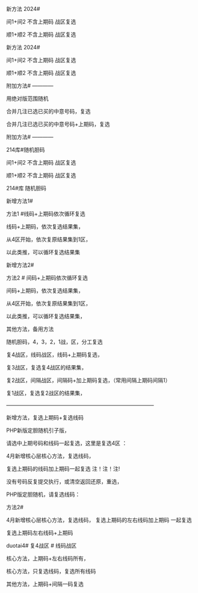 新方法     2024#

间1+间2   不含上期码  战区复选

顺1+顺2     不含上期码   战区复选


新方法   2024#

间1+间2   不含上期码   战区复选

顺1+顺2     不含上期码  战区复选


附加方法# ————

用绝对版范围随机

合并几注已选已买的中意号码，复选

合并几注已选已买的中意号码+上期码，复选

附加方法# ————


214库#随机胆码


间1+间2   不含上期码  战区复选

顺1+顺2     不含上期码   战区复选



214#库 随机胆码

新增方法1#

方法1 #线码+上期码依次循环复选

线码+上期码，依次复选结果集，

从4区开始，依次复原结果集到1区，

以此类推，可以循环复选结果集

新增方法2#

方法2 # 间码+上期码依次循环复选

间码+上期码，依次复选结果集，

从4区开始，依次复原结果集到1区，

以此类推，可以循环复选结果集，



其他方法，备用方法


随机胆码，4，3，2，1战，区，分工复选

复4战区，线码战区，线码+上期码复选，

复3战区，复选复4战区的结果集，

复2战区，间隔战区，间隔码+加上期码复选，（常用间隔上期码间隔1）


复1战区，复选复2战区的结果集，


————————————————————————————


新增方法，复选上期码+复选线码

PHP新版定胆随机引子版， 

请选中上期号码和线码一起复选，这里是复选4区 ：

4月新增核心层核心方法，复选线码， 

复选上期码的线码加上期码一起复选
注！注！注!

没有号码反复提交执行，或清空返回还原，重选，

PHP版定胆随机，请复选线码：

方法2#

4月新增核心层核心方法，复选线码， 复选上期码的左右线码加上期码 一起复选

复选上期码左右线码+上期码

duotai4# 复4战区 # 线码战区


核心方法，上期码+左右线码所有，

核心方法，只复选线码，复选所有线码

其他方法，上期码+间隔一码复选

















